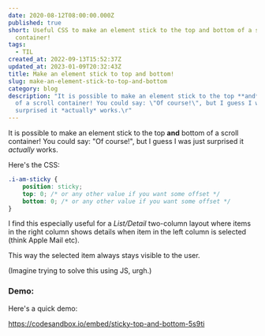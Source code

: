 ```yaml
---
date: 2020-08-12T08:00:00.000Z
published: true
short: Useful CSS to make an element stick to the top and bottom of a scroll
  container!
tags:
  - TIL
created_at: 2022-09-13T15:52:37Z
updated_at: 2023-01-09T20:32:43Z
title: Make an element stick to top and bottom!
slug: make-an-element-stick-to-top-and-bottom
category: blog
description: "It is possible to make an element stick to the top **and** bottom
  of a scroll container! You could say: \"Of course!\", but I guess I was just
  surprised it *actually* works.\r"
---
```



It is possible to make an element stick to the top **and** bottom of a scroll container! You could say: "Of course!", but I guess I was just surprised it *actually* works.

Here's the CSS:

```css
.i-am-sticky {
	position: sticky;
	top: 0; /* or any other value if you want some offset */
	bottom: 0; /* or any other value if you want some offset */
}
```

I find this especially useful for a *List/Detail* two-column layout where items in the right column shows details when item in the left column is selected (think Apple Mail etc). 

This way the selected item always stays visible to the user.

(Imagine trying to solve this using JS, urgh.)

### Demo:

Here's a quick demo:

https://codesandbox.io/embed/sticky-top-and-bottom-5s9ti